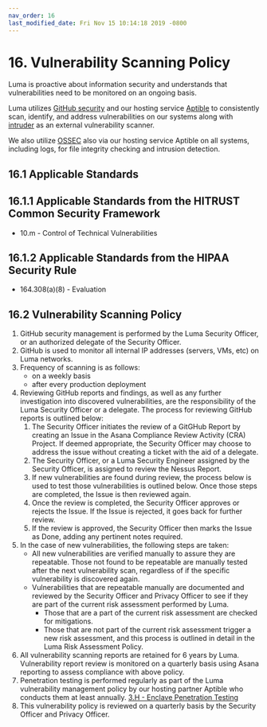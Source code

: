 ```yaml
---
nav_order: 16
last_modified_date: Fri Nov 15 10:14:18 2019 -0800
---
```


# 16.  Vulnerability Scanning Policy

Luma is proactive about information security and understands that vulnerabilities need to be monitored on an ongoing basis.

Luma utilizes [GitHub security](https://help.github.com/en/github/managing-security-vulnerabilities/about-security-alerts-for-vulnerable-dependencies) and our hosting service [Aptible](https://www.aptible.com/documentation/deploy/reference/apps/security-scans.html) to consistently scan, identify, and address vulnerabilities on our systems along with [intruder](https://intruder.io/) as an external vulnerability scanner.

We also utilize [OSSEC](http://www.ossec.net/) also via our hosting service Aptible on all systems, including logs, for file integrity checking and intrusion detection.

## 16.1 Applicable Standards

## 16.1.1 Applicable Standards from the HITRUST Common Security Framework

* 10.m - Control of Technical Vulnerabilities

## 16.1.2 Applicable Standards from the HIPAA Security Rule

* 164.308(a)(8) - Evaluation

## 16.2 Vulnerability Scanning Policy

1. GitHub security management is performed by the Luma Security Officer, or an authorized delegate of the Security Officer.
1. GitHub is used to monitor all internal IP addresses (servers, VMs, etc) on Luma networks.
1. Frequency of scanning is as follows:
   * on a weekly basis
   * after every production deployment
1. Reviewing GitHub reports and findings, as well as any further investigation into discovered vulnerabilities, are the responsibility of the Luma Security Officer or a delegate. The process for reviewing GitHub reports is outlined below:
   1. The Security Officer initiates the review of a GitGHub Report by creating an Issue in the Asana Compliance Review Activity (CRA) Project. If deemed appropriate, the Security Officer may choose to address the issue without creating a ticket with the aid of a delegate.
   1. The Security Officer, or a Luma Security Engineer assigned by the Security Officer, is assigned to review the Nessus Report.
   1. If new vulnerabilities are found during review, the process below is used to test those vulnerabilities is outlined below. Once those steps are completed, the Issue is then reviewed again.
   1. Once the review is completed, the Security Officer approves or rejects the Issue. If the Issue is rejected, it goes back for further review.
   1. If the review is approved, the Security Officer then marks the Issue as Done, adding any pertinent notes required.
1. In the case of new vulnerabilities, the following steps are taken:
   * All new vulnerabilities are verified manually to assure they are repeatable. Those not found to be repeatable are manually tested after the next vulnerability scan, regardless of if the specific vulnerability is discovered again.
   * Vulnerabilities that are repeatable manually are documented and reviewed by the Security Officer and Privacy Officer to see if they are part of the current risk assessment performed by Luma.
     * Those that are a part of the current risk assessment are checked for mitigations.
     * Those that are not part of the current risk assessment trigger a new risk assessment, and this process is outlined in detail in the Luma Risk Assessment Policy.
1. All vulnerability scanning reports are retained for 6 years by Luma. Vulnerability report review is monitored on a quarterly basis using Asana reporting to assess compliance with above policy.
1. Penetration testing is performed regularly as part of the Luma vulnerability management policy by our hosting partner Aptible who conducts them at least annually. [3.H - Enclave Penetration Testing](https://www.aptible.com/legal/security/)
1. This vulnerability policy is reviewed on a quarterly basis by the Security Officer and Privacy Officer.
